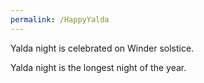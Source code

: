 ```yaml
---
permalink: /HappyYalda
---
```

Yalda night is celebrated on Winder solstice.

Yalda night is the longest night of the year.
